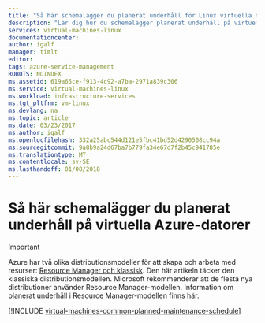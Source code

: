 ```yaml
---
title: "Så här schemalägger du planerat underhåll för Linux virtuella datorer i Azure | Microsoft Docs"
description: "Lär dig hur du schemalägger planerat underhåll på virtuella Azure-datorer."
services: virtual-machines-linux
documentationcenter: 
author: igalf
manager: timlt
editor: 
tags: azure-service-management
ROBOTS: NOINDEX
ms.assetid: 619a65ce-f913-4c92-a7ba-2971a839c306
ms.service: virtual-machines-linux
ms.workload: infrastructure-services
ms.tgt_pltfrm: vm-linux
ms.devlang: na
ms.topic: article
ms.date: 03/23/2017
ms.author: igalf
ms.openlocfilehash: 332a25abc544d121e5fbc41bd52d4290508cc94a
ms.sourcegitcommit: 9a8b9a24d67ba7b779fa34e67d7f2b45c941785e
ms.translationtype: MT
ms.contentlocale: sv-SE
ms.lasthandoff: 01/08/2018
---
```

# <a name="how-to-schedule-planned-maintenance-on-azure-vms"></a>Så här schemalägger du planerat underhåll på virtuella Azure-datorer
> [!IMPORTANT]
> Azure har två olika distributionsmodeller för att skapa och arbeta med resurser: [Resource Manager och klassisk](../../../resource-manager-deployment-model.md). Den här artikeln täcker den klassiska distributionsmodellen. Microsoft rekommenderar att de flesta nya distributioner använder Resource Manager-modellen. Information om planerat underhåll i Resource Manager-modellen finns [här](../planned-maintenance.md?toc=%2fazure%2fvirtual-machines%2flinux%2ftoc.json).
 
[!INCLUDE [virtual-machines-common-planned-maintenance-schedule](../../../../includes/virtual-machines-common-planned-maintenance-schedule.md)]

